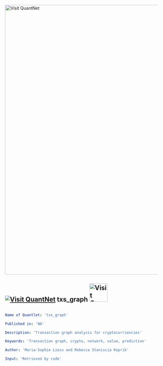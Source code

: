[<img src="https://github.com/QuantLet/Styleguide-and-FAQ/blob/master/pictures/banner.png" width="888" alt="Visit QuantNet">](http://quantlet.de/)

## [<img src="https://github.com/QuantLet/Styleguide-and-FAQ/blob/master/pictures/qloqo.png" alt="Visit QuantNet">](http://quantlet.de/) **txs_graph** [<img src="https://github.com/QuantLet/Styleguide-and-FAQ/blob/master/pictures/QN2.png" width="60" alt="Visit QuantNet 2.0">](http://quantlet.de/)

```yaml

Name of Quantlet: 'txs_graph'

Published in: 'NA'

Description: 'Transaction graph analysis for cryptocurriencies'

Keywords: 'Transaction graph, crypto, network, value, prediction' 

Author: 'Maria-Sophie Liess and Rebecca Staniscia Koprik'

Input: 'Retrieved by code'

```
